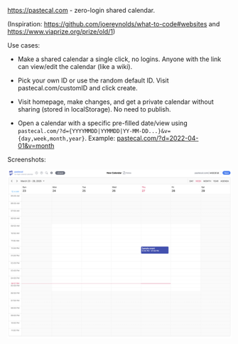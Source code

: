 https://pastecal.com - zero-login shared calendar.

(Inspiration: https://github.com/joereynolds/what-to-code#websites and https://www.viaprize.org/prize/old/1)

Use cases:

- Make a shared calendar a single click, no logins. Anyone with the link can view/edit the calendar (like a wiki).
 
- Pick your own ID or use the random default ID. Visit pastecal.com/customID and click create.

- Visit homepage, make changes, and get a private calendar without sharing (stored in localStorage). No need to publish.

- Open a calendar with a specific pre-filled date/view using `pastecal.com/?d={YYYYMMDD|YYMMDD|YY-MM-DD...}&v={day,week,month,year}`. Example: [pastecal.com/?d=2022-04-01&v=month](https://pastecal.com/?d=2022-04-01&v=month)

Screenshots:

<img width="981" alt="pastecal" src="https://raw.githubusercontent.com/kazad/pastecal/refs/heads/master/public/img/screenshot.png">


